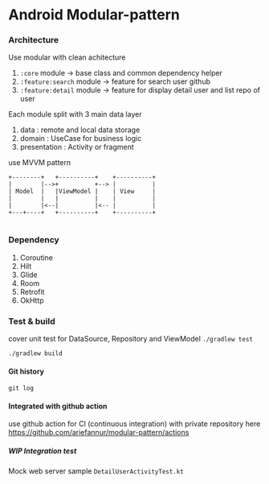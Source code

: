 # Android Modular-pattern

### Architecture 
Use modular with clean achitecture 
1. `:core` module -> base class and common dependency helper
2. `:feature:search` module -> feature for search user github
2. `:feature:detail` module -> feature for display detail user and list repo of user

Each module split with 3 main data layer
1. data : remote and local data storage 
2. domain : UseCase for business logic 
3. presentation : Activity or fragment 

use MVVM pattern

  ```ditaa {cmd=true args=["-E"]}
  +--------+   +----------+    +----------+
  |        |-->+          +--> |          |
  | Model  |   |ViewModel |    | View     |
  |        |   |          |    |          |
  |        |<--|          |<-- |          |
  +---+----+   +----------+    +----------+
   
  ```
### Dependency
1. Coroutine
2. Hilt 
3. Glide
4. Room
5. Retrofit
6. OkHttp

### Test & build

cover unit test for DataSource, Repository and ViewModel
`./gradlew test`

`./gradlew build`

#### Git history
`git log`

#### Integrated with github action
use github action for CI (continuous integration) with private repository here https://github.com/ariefannur/modular-pattern/actions

##### WIP Integration test

Mock web server sample `DetailUserActivityTest.kt`